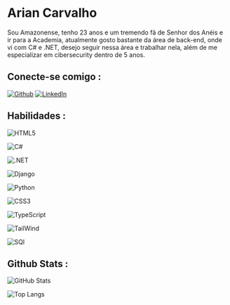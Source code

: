 # Arian Carvalho

Sou Amazonense, tenho 23 anos e um tremendo fã de Senhor dos Anéis e ir para a Academia, atualmente gosto bastante da área de back-end, onde vi com C# e .NET, desejo seguir nessa área e trabalhar nela, além de me especializar em cibersecurity dentro de 5 anos.

## Conecte-se comigo : 
[![Github](https://img.shields.io/badge/github-000?style=for-the-badge&logo=github&logoColor=0E76A8)](https://github.com/ArianVCarvalho)
[![LinkedIn](https://img.shields.io/badge/LinkedIn-000?style=for-the-badge&logo=linkedin&logoColor=0E76A8)](https://www.linkedin.com/in/ariancarvalho/)


## Habilidades : 
![HTML5](https://img.shields.io/badge/HTML5-000?style=for-the-badge&logo=html5)

![C#](https://img.shields.io/badge/C%23-000?style=for-the-badge&logo=c-sharp&logoColor=823085)

![.NET](https://img.shields.io/badge/.net-black?style=for-the-badge&logo=dotnet)

![Django](https://img.shields.io/badge/Django-000?style=for-the-badge&logo=django&logoColor=00FF00)

![Python](https://img.shields.io/badge/Python-000?style=for-the-badge&logo=python)

![CSS3](https://img.shields.io/badge/CSS3-000?style=for-the-badge&logo=css3&logoColor=264CE4)

![TypeScript](https://img.shields.io/badge/TypeScript-000?style=for-the-badge&logo=typescript)

![TailWind](https://img.shields.io/badge/TailWind-000?style=for-the-badge&logo=TailWindcss)

![SQl](https://img.shields.io/badge/Mysql-000?style=for-the-badge&logo=mysql&logoColor=823085)




## Github Stats : 

![GitHub Stats](https://github-readme-stats.vercel.app/api?username=ArianVCarvalho&theme=transparent&bg_color=000&border_color=30A3DC&show_icons=true&icon_color=30A3DC&title_color=E94D5F&text_color=FFF)

![Top Langs](https://github-readme-stats-git-masterrstaa-rickstaa.vercel.app/api/top-langs/?username=ArianVCarvalho&layout=compact&bg_color=000&border_color=30A3DC&title_color=E94D5F&text_color=FFF)